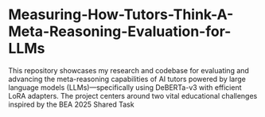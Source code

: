 # Measuring-How-Tutors-Think-A-Meta-Reasoning-Evaluation-for-LLMs
This repository showcases my research and codebase for evaluating and advancing the meta-reasoning capabilities of AI tutors powered by large language models (LLMs)—specifically using DeBERTa-v3 with efficient LoRA adapters. The project centers around two vital educational challenges inspired by the BEA 2025 Shared Task
